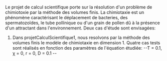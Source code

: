 Le projet de calcul scientifique porte sur la résolution d'un problème de chimiotoxie par la méthode des volumes finis. La chimiotaxie est un phénomène caractérisant le déplacement de bacteries, des spermatozoïdes, le tube pollinique ou d'un grain de pollen dû à la présence d'un attractant dans l'environnement.
Deux cas d'étude sont envisagées:
1) Dans projetCalculScientifique1, nous resolvons par la méthode des volumes finis le modèle de chimiotaxie en dimension 1.
Quatre cas tests sont réalisés en fonction des paramètres de l'équation étudiée:
 --T = 0.1, χ = 0, r = 0, D = 0.1
 -- 
